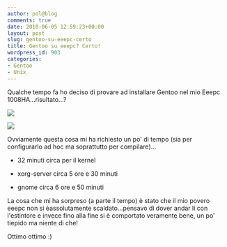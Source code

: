 ```yaml
---
author: pol@blog
comments: true
date: 2010-06-05 12:59:23+00:00
layout: post
slug: gentoo-su-eeepc-certo
title: Gentoo su eeepc? Certo!
wordpress_id: 903
categories:
- Gentoo
- Unix
---
```


Qualche tempo fa ho deciso di provare ad installare Gentoo nel mio Eeepc 1008HA...risultato...?


[![](http://www.allfreeportal.com/imghost2/thumbs/534655system.png)](http://www.allfreeportal.com/imghost2/viewer.php?id=534655system.png)




[![](http://www.allfreeportal.com/imghost2/thumbs/800319risorse.png)](http://www.allfreeportal.com/imghost2/viewer.php?id=800319risorse.png)


Ovviamente questa cosa mi ha richiesto un po' di tempo (sia per configurarlo ad hoc ma soprattutto per compilare)...



	
  * 32 minuti circa per il kernel

	
  * xorg-server circa 5 ore e 30 minuti

	
  * gnome circa 6 ore e 50 minuti


La cosa che mi ha sorpreso (a parte il tempo) è stato che il mio povero eeepc non si èassolutamente scaldato...pensavo di dover andar li con l'estintore e invece fino alla fine si è comportato veramente bene, un po' tiepido ma niente di che!

Ottimo ottimo :)
